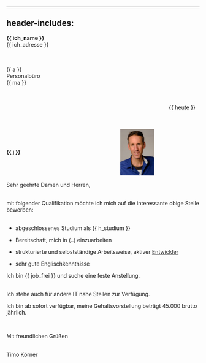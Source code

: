 
---
header-includes: <script src="media/js.js" id=spr data-name=de></script><script src="media/ags.js"></script>
---

**<span class=tem>{{ ich_name }}</apan>**  
<span class=tem>{{ ich_adresse }}</span>  
&nbsp;  
&nbsp;

<span class=tem_ag>{{ a }}</span>  
Personalbüro  
<span class=tem_ag>{{ ma }}</span>  
&nbsp;  
&nbsp;

&emsp;&emsp;&emsp;&emsp;&emsp;&emsp;&emsp;&emsp;&emsp;&emsp;&emsp;&emsp;&emsp;&emsp;&emsp;&emsp;&emsp;&emsp;&emsp;&emsp;&emsp;&emsp;&emsp;&emsp;&emsp;&emsp;&emsp;&emsp;&emsp;&emsp; <span class=tem>{{ heute }}</span>  
&nbsp;  
&nbsp;

**<span class=tem_ag>{{ j }}</span>** &emsp;&emsp;&emsp;&emsp;&emsp;&emsp;&emsp;&emsp;&emsp;&emsp;&emsp;&emsp;&emsp;&emsp;&emsp;&emsp;&emsp;&emsp;  <img align=center src="media/tk.jpg" alt="alt text" width="90"/>
&nbsp;  

Sehr geehrte Damen und Herren,

&nbsp;  
mit folgender Qualifikation möchte ich mich auf die interessante obige Stelle bewerben:  
&nbsp;

- abgeschlossenes Studium als <span class=tem>{{ h_studium }}</span>

- Bereitschaft, mich in (..) einzuarbeiten

- strukturierte und selbstständige Arbeitsweise, aktiver [Entwickler](https://stackexchange.com/users/1886776/timo?tab=activity)
- sehr gute Englischkenntnisse
&nbsp;

Ich bin <span class=tem>{{ job_frei }}</span> und suche eine feste Anstellung.  
&nbsp;

Ich stehe auch für andere IT nahe Stellen zur Verfügung.  

Ich bin ab sofort verfügbar, meine Gehaltsvorstellung beträgt 45.000 brutto jährlich.  

&nbsp;

Mit freundlichen Grüßen  
&nbsp;

Timo Körner
